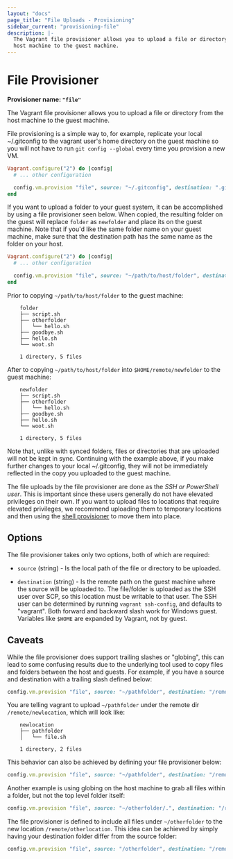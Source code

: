 ```yaml
---
layout: "docs"
page_title: "File Uploads - Provisioning"
sidebar_current: "provisioning-file"
description: |-
  The Vagrant file provisioner allows you to upload a file or directory from the
  host machine to the guest machine.
---
```


# File Provisioner

**Provisioner name: `"file"`**

The Vagrant file provisioner allows you to upload a file or directory from the
host machine to the guest machine.

File provisioning is a simple way to, for example, replicate your local
~/.gitconfig to the vagrant user's home directory on the guest machine so
you will not have to run `git config --global` every time you provision a
new VM.

```ruby
Vagrant.configure("2") do |config|
  # ... other configuration

  config.vm.provision "file", source: "~/.gitconfig", destination: ".gitconfig"
end
```

If you want to upload a folder to your guest system, it can be accomplished by
using a file provisioner seen below. When copied, the resulting folder on the guest will
replace `folder` as `newfolder` and place its on the guest machine. Note that if
you'd like the same folder name on your guest machine, make sure that the destination
path has the same name as the folder on your host.

```ruby
Vagrant.configure("2") do |config|
  # ... other configuration

  config.vm.provision "file", source: "~/path/to/host/folder", destination: "$HOME/remote/newfolder"
end
```

Prior to copying `~/path/to/host/folder` to the guest machine:

        folder
        ├── script.sh
        ├── otherfolder
        │   └── hello.sh
        ├── goodbye.sh
        ├── hello.sh
        └── woot.sh

        1 directory, 5 files

After to copying `~/path/to/host/folder` into `$HOME/remote/newfolder` to the guest machine:

        newfolder
        ├── script.sh
        ├── otherfolder
        │   └── hello.sh
        ├── goodbye.sh
        ├── hello.sh
        └── woot.sh

        1 directory, 5 files

Note that, unlike with synced folders, files or directories that are uploaded
will not be kept in sync. Continuing with the example above, if you make
further changes to your local ~/.gitconfig, they will not be immediately
reflected in the copy you uploaded to the guest machine.

The file uploads by the file provisioner are done as the
_SSH or PowerShell user_. This is important since these users generally
do not have elevated privileges on their own. If you want to upload files to
locations that require elevated privileges, we recommend uploading them
to temporary locations and then using the
[shell provisioner](/docs/provisioning/shell.html)
to move them into place.

## Options

The file provisioner takes only two options, both of which are required:

* `source` (string) - Is the local path of the file or directory to be
  uploaded.

* `destination` (string) - Is the remote path on the guest machine where
  the source will be uploaded to. The file/folder is uploaded as the SSH user
  over SCP, so this location must be writable to that user. The SSH user can be
  determined by running `vagrant ssh-config`, and defaults to "vagrant". Both
  forward and backward slash work for Windows guest. Variables like `$HOME` are
  expanded by Vagrant, not by guest.

## Caveats

While the file provisioner does support trailing slashes or "globing", this can
lead to some confusing results due to the underlying tool used to copy files and
folders between the host and guests. For example, if you have a source and
destination with a trailing slash defined below:

```ruby
config.vm.provision "file", source: "~/pathfolder", destination: "/remote/newlocation/"
```

You are telling vagrant to upload `~/pathfolder` under the remote dir `/remote/newlocation`,
which will look like:

        newlocation
        ├── pathfolder
        │   └── file.sh

        1 directory, 2 files

This behavior can also be achieved by defining your file provisioner below:

```ruby
config.vm.provision "file", source: "~/pathfolder", destination: "/remote/newlocation/pathfolder"
```

Another example is using globing on the host machine to grab all files within a
folder, but not the top level folder itself:

```ruby
config.vm.provision "file", source: "~/otherfolder/.", destination: "/remote/otherlocation"
```

The file provisioner is defined to include all files under `~/otherfolder`
to the new location `/remote/otherlocation`. This idea can be achieved by simply
having your destination folder differ from the source folder:

```ruby
config.vm.provision "file", source: "/otherfolder", destination: "/remote/otherlocation"
```
